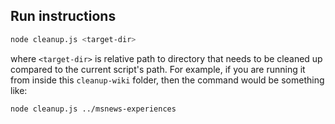 ## Run instructions

```bash
node cleanup.js <target-dir>
```

where `<target-dir>` is relative path to directory that needs to be cleaned up compared to the current script's path. For example, if you are running it from inside this `cleanup-wiki` folder, then the command would be something like:

```bash
node cleanup.js ../msnews-experiences
```
